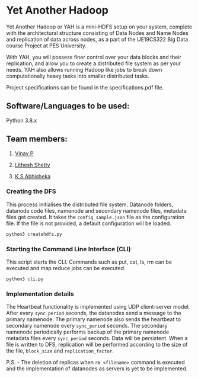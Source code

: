 # Yet Another Hadoop

Yet Another Hadoop or YAH is a mini-HDFS setup on your system, complete with the architectural structure consisting of Data Nodes and Name Nodes and replication of data across nodes, as a part of the UE19CS322 Big Data course Project at PES University.

With YAH, you will possess finer control over your data blocks and their replication, and allow you to create a distributed file system as per your needs. YAH also allows running Hadoop like jobs to break down computationally heavy tasks into smaller distributed tasks.

Project specifications can be found in the specifications.pdf file.

## Software/Languages to be used:
Python 3.8.x
## Team members:
1. [Vinay P ](https://github.com/Vinaypnaidu)

2. [Lithesh Shetty ](https://github.com/shettylithesh)

3. [K S Abhisheka ](https://github.com/Abhi-k-s)

### Creating the DFS 
This process initialises the distributed file system. Datanode folders, datanode code files, namenode and secondary namenode files, metadata files get created. It takes the `config_sample.json` file as the configuration file. If the file is not provided, a default configuration will be loaded. 

`python3 createhdfs.py`

### Starting the Command Line Interface (CLI)
This script starts the CLI. Commands such as put, cat, ls, rm can be executed and map reduce jobs can be executed. 

`python3 cli.py`

### Implementation details
The Heartbeat functionality is implemented using UDP client-server model. After every `sync_period` seconds, the datanodes send a message to the primary namenode. The primary namenode also sends the heartbeat to secondary namenode every `sync_period` seconds. The secondary namenode periodically performs backup of the primary namenode metadata files every `sync_period` seconds. Data will be persistent. When a file is written to DFS, replication will be performed according to the size of the file, `block_size` and `replication_factor`.

P.S. - The deletion of replicas when `rm <filename>` command is executed and the implementation of datanodes as servers is yet to be implemented.
